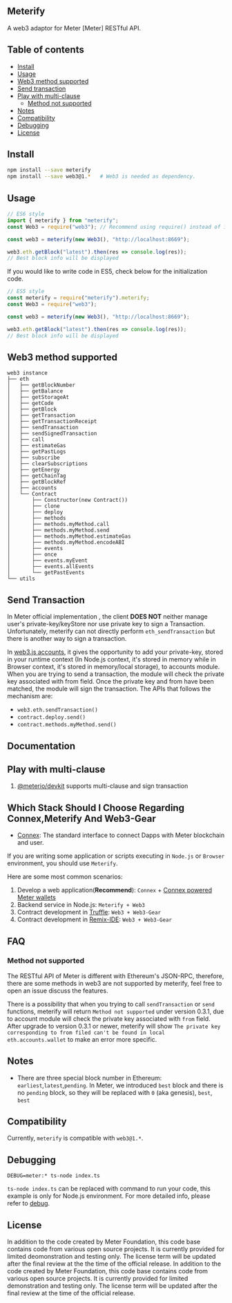 ## Meterify &nbsp;&nbsp;

A web3 adaptor for Meter [Meter] RESTful API.

## Table of contents

- [Install](#install)
- [Usage](#usage)
- [Web3 method supported](#web3-method-supported)
- [Send transaction](#send-transaction)
- [Play with multi-clause](#play-with-multi-clause)
  - [Method not supported](#method-not-supported)
- [Notes](#notes)
- [Compatibility](#compatibility)
- [Debugging](#debugging)
- [License](#license)

## Install

```bash
npm install --save meterify
npm install --save web3@1.*   # Web3 is needed as dependency.
```

## Usage

```javascript
// ES6 style
import { meterify } from "meterify";
const Web3 = require("web3"); // Recommend using require() instead of import here

const web3 = meterify(new Web3(), "http://localhost:8669");

web3.eth.getBlock("latest").then(res => console.log(res));
// Best block info will be displayed
```

If you would like to write code in ES5, check below for the initialization code.

```javascript
// ES5 style
const meterify = require("meterify").meterify;
const Web3 = require("web3");

const web3 = meterify(new Web3(), "http://localhost:8669");

web3.eth.getBlock("latest").then(res => console.log(res));
// Best block info will be displayed
```

## Web3 method supported

```
web3 instance
├── eth
│   ├── getBlockNumber
│   ├── getBalance
│   ├── getStorageAt
│   ├── getCode
│   ├── getBlock
│   ├── getTransaction
│   ├── getTransactionReceipt
│   ├── sendTransaction
│   ├── sendSignedTransaction
│   ├── call
│   ├── estimateGas
│   ├── getPastLogs
│   ├── subscribe
│   ├── clearSubscriptions
│   ├── getEnergy
│   ├── getChainTag
│   ├── getBlockRef
│   ├── accounts
│   └── Contract
│       ├── Constructor(new Contract())
│       ├── clone
│       ├── deploy
│       ├── methods
│       ├── methods.myMethod.call
│       ├── methods.myMethod.send
│       ├── methods.myMethod.estimateGas
│       ├── methods.myMethod.encodeABI
│       ├── events
│       ├── once
│       ├── events.myEvent
│       ├── events.allEvents
│       └── getPastEvents
└── utils

```

## Send Transaction

In Meter official implementation , the client **DOES NOT** neither manage user's private-key/keyStore nor use private key to sign a Transaction. Unfortunately, meterify can not directly perform `eth_sendTransaction` but there is another way to sign a transaction.

In [web3.js accounts](https://web3js.readthedocs.io/en/1.0/web3-eth-accounts.html#eth-accounts), it gives the opportunity to add your private-key, stored in your runtime context (In Node.js context, it's stored in memory while in Browser context, it's stored in memory/local storage), to accounts module. When you are trying to send a transaction, the module will check the private key associated with from field. Once the private key and from have been matched, the module will sign the transaction.
The APIs that follows the mechanism are:

- `web3.eth.sendTransaction()`
- `contract.deploy.send()`
- `contract.methods.myMethod.send()`

## Documentation

## Play with multi-clause

1. [@meterio/devkit](https://github.com/meterio/devkit) supports multi-clause and sign transaction

## Which Stack Should I Choose Regarding Connex,Meterify And Web3-Gear

- [Connex](https://github.com/meterio/flex): The standard interface to connect Dapps with Meter blockchain and user.

If you are writing some application or scripts executing in `Node.js` or `Browser` environment, you should use `Meterify`.

Here are some most common scenarios:

1. Develop a web application(**Recommend**): `Connex` + [Connex powered Meter wallets](https://meter.io/)
2. Backend service in Node.js: `Meterify + Web3`
3. Contract development in [Truffle](https://truffleframework.com/): `Web3 + Web3-Gear`
4. Contract development in [Remix-IDE](https://remix.ethereum.org/): `Web3 + Web3-Gear`

## FAQ

### Method not supported

The RESTful API of Meter is different with Ethereum's JSON-RPC, therefore, there are some methods in web3 are not supported by meterify, feel free to open an issue discuss the features.

There is a possibility that when you trying to call `sendTransaction` or `send` functions, meterify will return `Method not supported` under version 0.3.1, due to account module will check the private key associated with `from` field. After upgrade to version 0.3.1 or newer, meterify will show `The private key corresponding to from filed can't be found in local eth.accounts.wallet` to make an error more specific.

## Notes

- There are three special block number in Ethereum: `earliest`,`latest`,`pending`. In Meter, we introduced `best` block and there is no `pending` block, so they will be replaced with `0` (aka genesis), `best`, `best`

## Compatibility

Currently, `meterify` is compatible with `web3@1.*`.

## Debugging

```shell
DEBUG=meter:* ts-node index.ts
```

`ts-node index.ts` can be replaced with command to run your code, this example is only for Node.js environment. For more detailed info, please refer to [debug](https://www.npmjs.com/package/debug).

## License

In addition to the code created by Meter Foundation, this code base contains code from various open source projects. It is currently provided for limited deomonstration and testing only. The license term will be updated after the final review at the the time of the official release. In addition to the code created by Meter Foundation, this code base contains code from various open source projects. It is currently provided for limited demonstration and testing only. The license term will be updated after the final review at the time of the official release.

